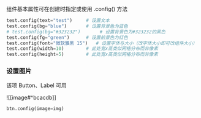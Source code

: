 
组件基本属性可在创建时指定或使用 .config() 方法

```python
test.config(text="test")     # 设置文本
test.config(bg="blue")       # 设置背景色为蓝色
# test.config(bg="#323232")       # 设置背景色为#323232的黑色
test.config(fg="green")      # 设置前景色为红色
test.config(font="微软雅黑 15")   # 设置字体与大小（改字体大小即可改组件大小）
test.config(width=10)        # 此处宽x高类似网格分布而非像素
test.config(height=5)        # 此处宽x高类似网格分布而非像素
```

### 设置图片

该项 Button、Label 可用

![[image#^bcacdb]]

```python
btn.config(image=img)
```

